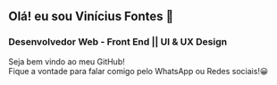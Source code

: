 ## Olá! eu sou Vinícius Fontes 👋
### Desenvolvedor Web - Front End || UI & UX Design
Seja bem vindo ao meu GitHub!  
Fique a vontade para falar comigo pelo WhatsApp ou Redes sociais!😀

